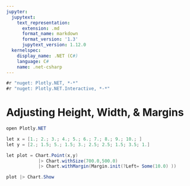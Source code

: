 ```yaml
---
jupyter:
  jupytext:
    text_representation:
      extension: .md
      format_name: markdown
      format_version: '1.3'
      jupytext_version: 1.12.0
  kernelspec:
    display_name: .NET (C#)
    language: C#
    name: .net-csharp
---
```


```csharp dotnet_interactive={"language": "fsharp"}
#r "nuget: Plotly.NET, *-*"
#r "nuget: Plotly.NET.Interactive, *-*"
```

# Adjusting Height, Width, & Margins



```csharp dotnet_interactive={"language": "fsharp"}
open Plotly.NET 

let x = [1.; 2.; 3.; 4.; 5.; 6.; 7.; 8.; 9.; 10.; ]
let y = [2.; 1.5; 5.; 1.5; 3.; 2.5; 2.5; 1.5; 3.5; 1.]

let plot = Chart.Point(x,y)            
            |> Chart.withSize(700.0,500.0)
            |> Chart.withMargin(Margin.init(?Left= Some(10.0) ))

plot |> Chart.Show


```

